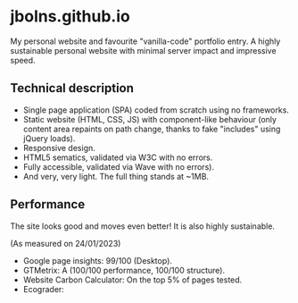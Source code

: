 # jbolns.github.io
My personal website and favourite "vanilla-code" portfolio entry. A highly sustainable personal website with minimal server impact and impressive speed.

## Technical description
* Single page application (SPA) coded from scratch using no frameworks.
* Static website (HTML, CSS, JS) with component-like behaviour (only content area repaints on path change, thanks to fake "includes" using jQuery loads).
* Responsive design.
* HTML5 sematics, validated via W3C with no errors.
* Fully accessible, validated via Wave with no errors).
* And very, very light. The full thing stands at ~1MB.


## Performance
The site looks good and moves even better! It is also highly sustainable. 

(As measured on 24/01/2023)
* Google page insights: 99/100 (Desktop). 
* GTMetrix: A (100/100 performance, 100/100 structure).
* Website Carbon Calculator: On the top 5% of pages tested. 
* Ecograder: 

